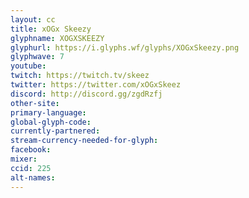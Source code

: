 ```yaml
---
layout: cc
title: xOGx Skeezy
glyphname: XOGXSKEEZY
glyphurl: https://i.glyphs.wf/glyphs/XOGxSkeezy.png
glyphwave: 7
youtube: 
twitch: https://twitch.tv/skeez
twitter: https://twitter.com/xOGxSkeez
discord: http://discord.gg/zgdRzfj
other-site: 
primary-language: 
global-glyph-code: 
currently-partnered: 
stream-currency-needed-for-glyph: 
facebook: 
mixer: 
ccid: 225
alt-names: 
---
```


